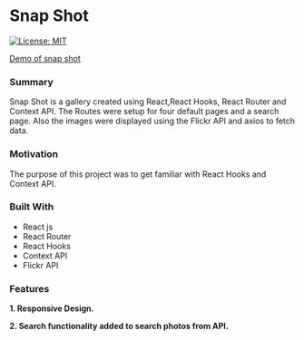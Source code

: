 # Snap Shot 


[![License: MIT](https://img.shields.io/badge/License-MIT-yellow.svg)](https://opensource.org/licenses/MIT)


[Demo of snap shot](https://yog9.github.io/SnapShot/)



### Summary

Snap Shot is a gallery created using React,React Hooks, React Router and Context API. The Routes were setup for four default pages and a search page. Also the images were displayed using the Flickr API and axios to fetch data.

### Motivation

The purpose of this project was to get familiar with React Hooks and Context API.

### Built With

- React js
- React Router
- React Hooks
- Context API
- Flickr API

### Features

**1. Responsive Design.**

**2. Search functionality added to search photos from API.**
